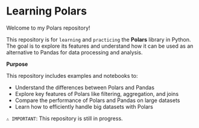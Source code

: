 # Learning Polars

Welcome to my Polars repository!

This repository is for `learning` and `practicing` the **Polars** library in Python. The goal is to explore its features and understand how it can be used as an alternative to Pandas for data processing and analysis.

**Purpose**

This repository includes examples and notebooks to:

- Understand the differences between Polars and Pandas
- Explore key features of Polars like filtering, aggregation, and joins
- Compare the performance of Polars and Pandas on large datasets
- Learn how to efficiently handle big datasets with Polars

`⚠️ IMPORTANT`: This repository is still in progress.
